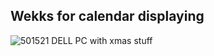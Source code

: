 ## Wekks for calendar displaying
![501521 DELL PC with xmas stuff](https://github.com/Mahmoud46/web_simple_applications/assets/81241007/88985476-33d9-420d-9b75-fc9f618a00da)

